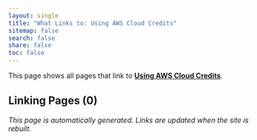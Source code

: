 ```yaml
---
layout: single
title: "What Links to: Using AWS Cloud Credits"
sitemap: false
search: false
share: false
toc: false
---
```


This page shows all pages that link to **[Using AWS Cloud Credits](/compdemos/aws-credits/)**.

## Linking Pages (0)


*This page is automatically generated. Links are updated when the site is rebuilt.*

